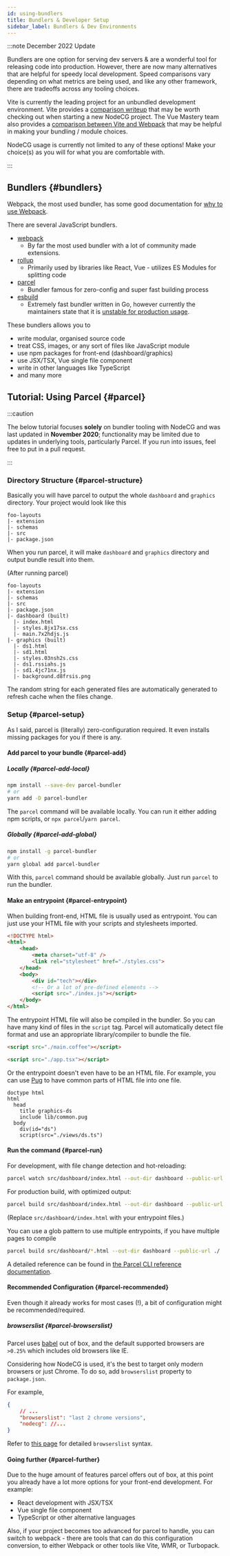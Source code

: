 ```yaml
---
id: using-bundlers
title: Bundlers & Developer Setup
sidebar_label: Bundlers & Dev Environments
---
```


:::note December 2022 Update

Bundlers are one option for serving dev servers & are a wonderful tool for releasing code into production. However, there are now many alternatives that are helpful for speedy local development. Speed comparisons vary depending on what metrics are being used, and like any other framework, there are tradeoffs across any tooling choices.

Vite is currently the leading project for an unbundled development environment. Vite provides a [comparison writeup](https://vitejs.dev/guide/why.html) that may be worth checking out when starting a new NodeCG project. The Vue Mastery team also provides a [comparison between Vite and Webpack](https://www.vuemastery.com/blog/vite-vs-webpack/) that may be helpful in making your bundling / module choices.

NodeCG usage is currently not limited to any of these options! Make your choice(s) as you will for what you are comfortable with.

:::

## Bundlers {#bundlers}

Webpack, the most used bundler, has some good documentation for [why to use Webpack](https://webpack.js.org/concepts/why-webpack).

There are several JavaScript bundlers.

- [webpack](https://github.com/webpack/webpack)
  - By far the most used bundler with a lot of community made extensions.
- [rollup](https://github.com/rollup/rollup)
  - Primarily used by libraries like React, Vue - utilizes ES Modules for splitting code
- [parcel](https://github.com/parcel-bundler/parcel)
  - Bundler famous for zero-config and super fast building process
- [esbuild](https://esbuild.github.io/)
  - Extremely fast bundler written in Go, however currently the maintainers state that it is [unstable for production usage](https://esbuild.github.io/faq/#production-readiness).

These bundlers allows you to

- write modular, organised source code
- treat CSS, images, or any sort of files like JavaScript module
- use npm packages for front-end (dashboard/graphics)
- use JSX/TSX, Vue single file component
- write in other languages like TypeScript
- and many more

## Tutorial: Using Parcel {#parcel}

:::caution

The below tutorial focuses **solely** on bundler tooling with NodeCG and was last updated in **November 2020**; functionality may be limited due to updates in underlying tools, particularly Parcel. If you run into issues, feel free to put in a pull request.

:::

### Directory Structure {#parcel-structure}

Basically you will have parcel to output the whole `dashboard` and `graphics`
directory. Your project would look like this

```folders
foo-layouts
|- extension
|- schemas
|- src
|- package.json
```

When you run parcel, it will make `dashboard` and `graphics` directory and
output bundle result into them.

(After running parcel)

```folders
foo-layouts
|- extension
|- schemas
|- src
|- package.json
|- dashboard (built)
  |- index.html
  |- styles.8jx17sx.css
  |- main.7x2hdjs.js
|- graphics (built)
  |- ds1.html
  |- sd1.html
  |- styles.03nsh2s.css
  |- ds1.rssiahs.js
  |- sd1.4jc71nx.js
  |- background.d8frsis.png
```

The random string for each generated files are automatically generated to
refresh cache when the files change.

### Setup {#parcel-setup}

As I said, parcel is (literally) zero-configuration required. It even installs
missing packages for you if there is any.

#### Add parcel to your bundle {#parcel-add}

##### Locally {#parcel-add-local}

```bash
npm install --save-dev parcel-bundler
# or
yarn add -D parcel-bundler
```

The `parcel` command will be available locally. You can run it either adding
npm scripts, or `npx parcel`/`yarn parcel`.

##### Globally {#parcel-add-global}

```bash
npm install -g parcel-bundler
# or
yarn global add parcel-bundler
```

With this, `parcel` command should be available globally. Just run `parcel` to
run the bundler.

#### Make an entrypoint {#parcel-entrypoint}

When building front-end, HTML file is usually used as entrypoint. You can just
use your HTML file with your scripts and stylesheets imported.

```html
<!DOCTYPE html>
<html>
    <head>
        <meta charset="utf-8" />
        <link rel="stylesheet" href="./styles.css">
    </head>
    <body>
        <div id="tech"></div>
        <!-- Or a lot of pre-defined elements -->
        <script src="./index.js"></script>
    </body>
</html>
```

The entrypoint HTML file will also be compiled in the bundler. So you can have many
kind of files in the `script` tag. Parcel will automatically detect file format
and use an appropriate library/compiler to bundle the file.

```html
<script src="./main.coffee"></script>
```

```html
<script src="./app.tsx"></script>
```

Or the entrypoint doesn't even have to be an HTML file. For example, you can use
[Pug](https://pugjs.org/api/getting-started.html) to have common parts of HTML file into one file.

```pug
doctype html
html
  head
    title graphics-ds
    include lib/common.pug
  body
    div(id="ds")
    script(src="./views/ds.ts")
```

#### Run the command {#parcel-run}

For development, with file change detection and hot-reloading:

```bash
parcel watch src/dashboard/index.html --out-dir dashboard --public-url ./
```

For production build, with optimized output:

```bash
parcel build src/dashboard/index.html --out-dir dashboard --public-url ./
```

(Replace `src/dashboard/index.html` with your entrypoint files.)

You can use a glob pattern to use multiple entrypoints, if you have multiple pages
to compile

```bash
parcel build src/dashboard/*.html --out-dir dashboard --public-url ./
```

A detailed reference can be found in [the Parcel CLI reference documentation](https://parceljs.org/features/cli).

#### Recommended Configuration {#parcel-recommended}

Even though it already works for most cases (!), a bit of configuration might be
recommended/required.

##### browserslist {#parcel-browserslist}

Parcel uses [babel](https://babeljs.io/) out of box, and the default supported
browsers are `>0.25%` which includes old browsers like IE.

Considering how NodeCG is used, it's the best to target only modern browsers or
just Chrome. To do so, add `browserslist` property to `package.json`.

For example,

```json
{
    // ...
    "browserslist": "last 2 chrome versions",
    "nodecg": //...
}
```

Refer to [this page](https://github.com/browserslist/browserslist#full-list) for
detailed `browserslist` syntax.

#### Going further {#parcel-further}

Due to the huge amount of features parcel offers out of box, at this point you
already have a lot more options for your front-end development. For example:

- React development with JSX/TSX
- Vue single file component
- TypeScript or other alternative languages

Also, if your project becomes too advanced for parcel to handle, you can switch
to webpack - there are tools that can do this configuration conversion, to either Webpack or other tools like Vite, WMR, or Turbopack.
